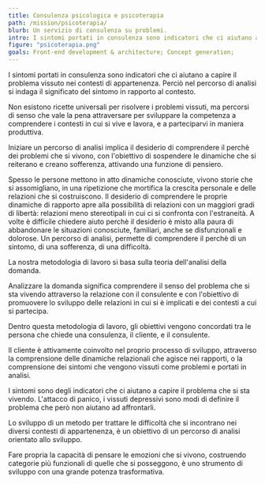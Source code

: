 ```yaml
---
title: Consulenza psicologica e psicoterapia
path: /mission/psicoterapia/
blurb: Un servizio di consulenza su problemi.
intro: I sintomi portati in consulenza sono indicatori che ci aiutano a capire il problema vissuto nei contesti di appartenenza.
figure: "psicoterapia.png"
goals: Front-end development & architecture; Concept generation;
---
```


I sintomi portati in consulenza sono indicatori che ci aiutano a capire il problema vissuto nei contesti di appartenenza. Perciò nel percorso di analisi si indaga il significato del sintomo in rapporto al contesto.

Non esistono ricette universali per risolvere i problemi vissuti, ma percorsi di senso che vale la pena attraversare per sviluppare la competenza a comprendere i contesti in cui si vive e lavora, e a parteciparvi in maniera produttiva.

Iniziare un percorso di analisi implica il desiderio di comprendere il perchè dei problemi che si vivono, con l'obiettivo di sospendere le dinamiche che si reiterano e creano sofferenza, attivando una funzione di pensiero.

Spesso le persone mettono in atto dinamiche conosciute, vivono storie che si assomigliano, in una ripetizione che mortifica la crescita personale e delle relazioni che si costruiscono.
Il desiderio di comprendere le proprie dinamiche di rapporto apre alla possibilità di relazioni con un maggiori gradi di libertà: relazioni meno stereotipali in cui ci si confronta con l'estraneità.
A volte è difficile chiedere aiuto perchè il desiderio è misto alla paura di abbandonare le situazioni conosciute, familiari, anche se disfunzionali e dolorose.
Un percorso di analisi, permette di comprendere il perchè di un sintomo, di una sofferenza, di una difficoltà.

La nostra metodologia di lavoro si basa sulla teoria dell'analisi della domanda.

Analizzare la domanda significa comprendere il senso del problema che si sta vivendo attraverso la relazione con il consulente e con l'obiettivo di promuovere lo sviluppo delle relazioni in cui si è implicati e dei contesti a cui si partecipa.

Dentro questa metodologia di lavoro, gli obiettivi vengono concordati tra le persona che chiede una consulenza, il cliente,  e il consulente.

Il cliente è attivamente coinvolto nel proprio processo di sviluppo, attraverso la comprensione delle dinamiche relazionali che agisce nei rapporti, o la comprensione dei sintomi che vengono vissuti come problemi e portati in analisi.

I sintomi sono degli indicatori che ci aiutano a capire il problema che si sta vivendo.  L'attacco di panico, i vissuti depressivi sono modi di definire il problema che però non aiutano ad affrontarli.

Lo sviluppo di un metodo per trattare le difficoltà che si incontrano nei diversi contesti di appartenenza, è un obiettivo di un percorso di analisi orientato allo sviluppo.

Fare propria la capacità di  pensare le emozioni che si vivono, costruendo categorie più funzionali di quelle che si posseggono, è uno strumento di sviluppo con una grande potenza trasformativa.